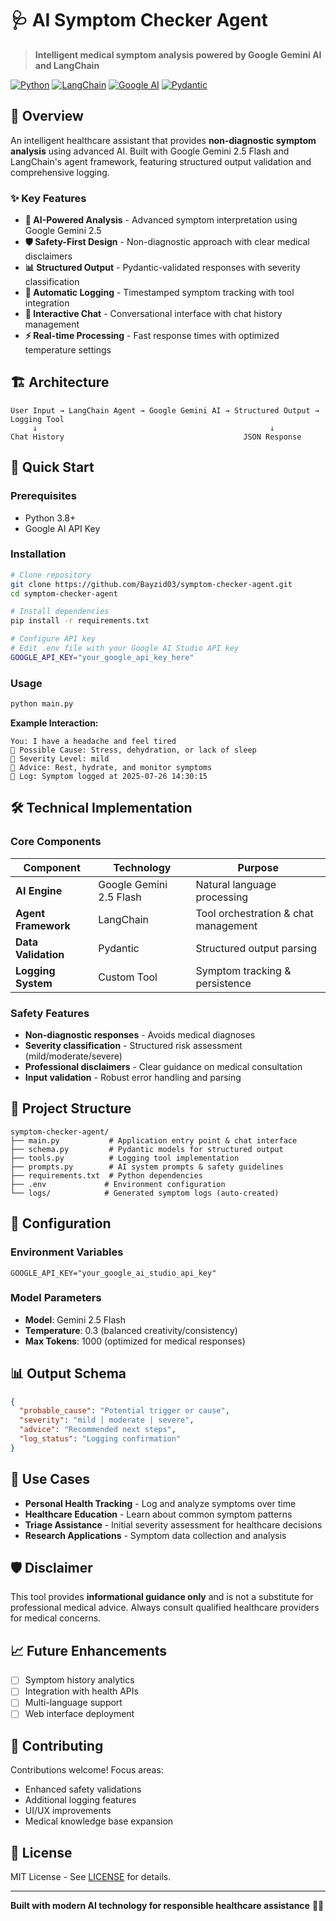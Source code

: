 # 🩺 AI Symptom Checker Agent

> **Intelligent medical symptom analysis powered by Google Gemini AI and LangChain**

[![Python](https://img.shields.io/badge/Python-3.8%2B-blue?style=flat-square&logo=python)](https://www.python.org/)
[![LangChain](https://img.shields.io/badge/LangChain-Latest-green?style=flat-square)](https://langchain.com/)
[![Google AI](https://img.shields.io/badge/Google%20AI-Gemini%202.5-orange?style=flat-square)](https://ai.google.dev/)
[![Pydantic](https://img.shields.io/badge/Pydantic-Validation-red?style=flat-square)](https://pydantic.dev/)

## 🎯 Overview

An intelligent healthcare assistant that provides **non-diagnostic symptom analysis** using advanced AI. Built with Google Gemini 2.5 Flash and LangChain's agent framework, featuring structured output validation and comprehensive logging.

### ✨ Key Features

- **🤖 AI-Powered Analysis** - Advanced symptom interpretation using Google Gemini 2.5
- **🛡️ Safety-First Design** - Non-diagnostic approach with clear medical disclaimers
- **📊 Structured Output** - Pydantic-validated responses with severity classification
- **💾 Automatic Logging** - Timestamped symptom tracking with tool integration
- **💬 Interactive Chat** - Conversational interface with chat history management
- **⚡ Real-time Processing** - Fast response times with optimized temperature settings

## 🏗️ Architecture

```
User Input → LangChain Agent → Google Gemini AI → Structured Output → Logging Tool
     ↓                                                    ↓
Chat History                                        JSON Response
```

## 🚀 Quick Start

### Prerequisites
- Python 3.8+
- Google AI API Key

### Installation

```bash
# Clone repository
git clone https://github.com/Bayzid03/symptom-checker-agent.git
cd symptom-checker-agent

# Install dependencies
pip install -r requirements.txt

# Configure API key
# Edit .env file with your Google AI Studio API key
GOOGLE_API_KEY="your_google_api_key_here"
```

### Usage

```bash
python main.py
```

**Example Interaction:**
```
You: I have a headache and feel tired
🧺 Possible Cause: Stress, dehydration, or lack of sleep
🧺 Severity Level: mild
🧺 Advice: Rest, hydrate, and monitor symptoms
🧺 Log: Symptom logged at 2025-07-26 14:30:15
```

## 🛠️ Technical Implementation

### **Core Components**

| Component | Technology | Purpose |
|-----------|------------|---------|
| **AI Engine** | Google Gemini 2.5 Flash | Natural language processing |
| **Agent Framework** | LangChain | Tool orchestration & chat management |
| **Data Validation** | Pydantic | Structured output parsing |
| **Logging System** | Custom Tool | Symptom tracking & persistence |

### **Safety Features**
- **Non-diagnostic responses** - Avoids medical diagnoses
- **Severity classification** - Structured risk assessment (mild/moderate/severe)
- **Professional disclaimers** - Clear guidance on medical consultation
- **Input validation** - Robust error handling and parsing

## 📁 Project Structure

```
symptom-checker-agent/
├── main.py           # Application entry point & chat interface
├── schema.py         # Pydantic models for structured output
├── tools.py          # Logging tool implementation
├── prompts.py        # AI system prompts & safety guidelines
├── requirements.txt  # Python dependencies
├── .env             # Environment configuration
└── logs/            # Generated symptom logs (auto-created)
```

## 🔧 Configuration

### Environment Variables
```env
GOOGLE_API_KEY="your_google_ai_studio_api_key"
```

### Model Parameters
- **Model**: Gemini 2.5 Flash
- **Temperature**: 0.3 (balanced creativity/consistency)
- **Max Tokens**: 1000 (optimized for medical responses)

## 📊 Output Schema

```json
{
  "probable_cause": "Potential trigger or cause",
  "severity": "mild | moderate | severe",
  "advice": "Recommended next steps",
  "log_status": "Logging confirmation"
}
```

## 🎯 Use Cases

- **Personal Health Tracking** - Log and analyze symptoms over time
- **Healthcare Education** - Learn about common symptom patterns  
- **Triage Assistance** - Initial severity assessment for healthcare decisions
- **Research Applications** - Symptom data collection and analysis

## 🛡️ Disclaimer

This tool provides **informational guidance only** and is not a substitute for professional medical advice. Always consult qualified healthcare providers for medical concerns.

## 📈 Future Enhancements

- [ ] Symptom history analytics
- [ ] Integration with health APIs
- [ ] Multi-language support
- [ ] Web interface deployment

## 🤝 Contributing

Contributions welcome! Focus areas:
- Enhanced safety validations
- Additional logging features  
- UI/UX improvements
- Medical knowledge base expansion

## 📄 License

MIT License - See [LICENSE](LICENSE) for details.

---

**Built with modern AI technology for responsible healthcare assistance** 🏥✨
